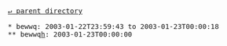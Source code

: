 <pre>
  <a href="../">&#x21b5; parent directory</a>
  
  * bewwq: 2003-01-22T23:59:43 to 2003-01-23T00:00:18
  ** bewwq<a href="h">h</a>: 2003-01-23T00:00:00
</pre>
